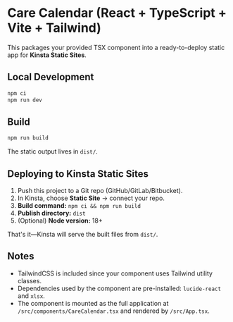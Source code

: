# Care Calendar (React + TypeScript + Vite + Tailwind)

This packages your provided TSX component into a ready-to-deploy static app for **Kinsta Static Sites**.

## Local Development
```bash
npm ci
npm run dev
```

## Build
```bash
npm run build
```
The static output lives in `dist/`.

## Deploying to Kinsta Static Sites
1. Push this project to a Git repo (GitHub/GitLab/Bitbucket).
2. In Kinsta, choose **Static Site** → connect your repo.
3. **Build command:** `npm ci && npm run build`
4. **Publish directory:** `dist`
5. (Optional) **Node version:** 18+

That's it—Kinsta will serve the built files from `dist/`.

## Notes
- TailwindCSS is included since your component uses Tailwind utility classes.
- Dependencies used by the component are pre-installed: `lucide-react` and `xlsx`.
- The component is mounted as the full application at `/src/components/CareCalendar.tsx` and rendered by `/src/App.tsx`.
